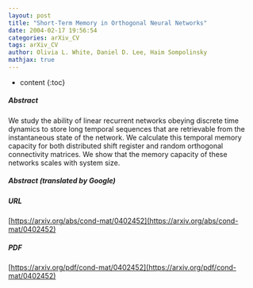 ```yaml
---
layout: post
title: "Short-Term Memory in Orthogonal Neural Networks"
date: 2004-02-17 19:56:54
categories: arXiv_CV
tags: arXiv_CV
author: Olivia L. White, Daniel D. Lee, Haim Sompolinsky
mathjax: true
---
```


* content
{:toc}

##### Abstract
We study the ability of linear recurrent networks obeying discrete time dynamics to store long temporal sequences that are retrievable from the instantaneous state of the network. We calculate this temporal memory capacity for both distributed shift register and random orthogonal connectivity matrices. We show that the memory capacity of these networks scales with system size.

##### Abstract (translated by Google)


##### URL
[https://arxiv.org/abs/cond-mat/0402452](https://arxiv.org/abs/cond-mat/0402452)

##### PDF
[https://arxiv.org/pdf/cond-mat/0402452](https://arxiv.org/pdf/cond-mat/0402452)

